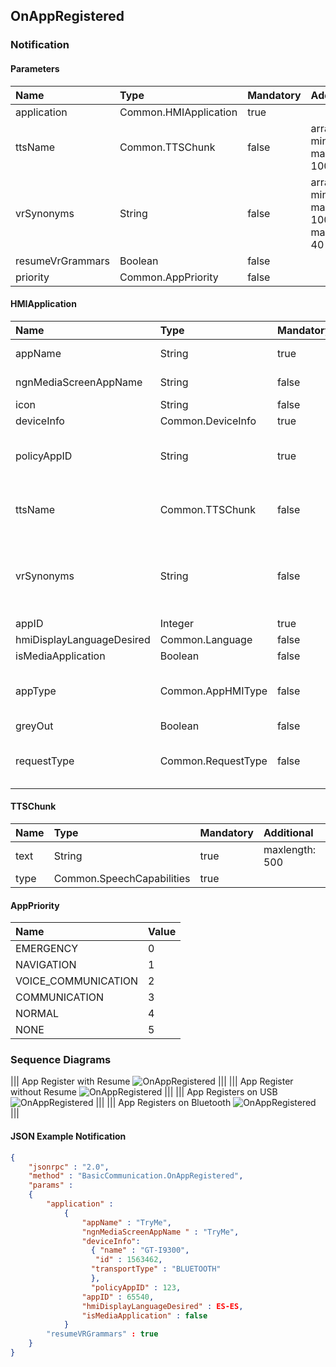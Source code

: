 ## OnAppRegistered


### Notification

#### Parameters

|Name|Type|Mandatory|Additional|Description|
|:---|:---|:--------|:---------|:----------|
|application|Common.HMIApplication|true|||
|ttsName|Common.TTSChunk|false|array: true<br>minsize: 1<br>maxsize: 100||
|vrSynonyms|String|false|array: true<br>minsize: 1<br>maxsize: 100<br>maxlength: 40||
|resumeVrGrammars|Boolean|false|||
|priority|Common.AppPriority|false|||

#### HMIApplication

|Name|Type|Mandatory|Additional|Description|
|:---|:---|:--------|:---------|:----------|
|appName|String|true|maxlength: 100||
|ngnMediaScreenAppName|String|false|maxlength: 100||
|icon|String|false|||
|deviceInfo|Common.DeviceInfo|true|||
|policyAppID|String|true|minlength: 1<br>maxlength: 50||
|ttsName|Common.TTSChunk|false|array: true<br>minsize: 1<br>maxsize: 100||
|vrSynonyms|String|false|array: true<br>minsize: 1<br>maxsize: 100<br>maxlength: 40||
|appID|Integer|true|||
|hmiDisplayLanguageDesired|Common.Language|false|||
|isMediaApplication|Boolean|false|||
|appType|Common.AppHMIType|false|array: true<br>minsize: 1<br>maxsize: 100||
|greyOut|Boolean|false|||
|requestType|Common.RequestType|false|array: true<br>minsize: 0<br>maxsize: 100||

#### TTSChunk

|Name|Type|Mandatory|Additional|Description|
|:---|:---|:--------|:---------|:----------|
|text|String|true|maxlength: 500||
|type|Common.SpeechCapabilities|true|||

#### AppPriority

|Name|Value|
|:---|:----|
|EMERGENCY|0|
|NAVIGATION|1|
|VOICE_COMMUNICATION|2|
|COMMUNICATION|3|
|NORMAL|4|
|NONE|5|

### Sequence Diagrams
|||
App Register with Resume
![OnAppRegistered](./assets/OnAppRegisteredResume.png)
|||
|||
App Register without Resume
![OnAppRegistered](./assets/OnAppRegisteredNoResume.png)
|||
|||
App Registers on USB
![OnAppRegistered](./assets/OnAppRegisteredUSB.png)
|||
|||
App Registers on Bluetooth
![OnAppRegistered](./assets/OnAppRegisteredBT.png)
|||

#### JSON Example Notification
```json
{
	"jsonrpc" : "2.0",
	"method" : "BasicCommunication.OnAppRegistered",
	"params" :
	{
		"application" :
			{
				"appName" : "TryMe",
				"ngnMediaScreenAppName " : "TryMe",
				"deviceInfo":
                  { "name" : "GT-I9300",
	               "id" : 1563462,
				  "transportType" : "BLUETOOTH"
                  },
                  "policyAppID" : 123,
				"appID" : 65540,
				"hmiDisplayLanguageDesired" : ES-ES,
				"isMediaApplication" : false
			}
		"resumeVRGrammars" : true
	}
}
```
